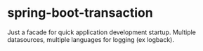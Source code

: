 # spring-boot-transaction
Just a facade for quick application development startup. 
Multiple datasources, multiple languages for logging (ex logback).
